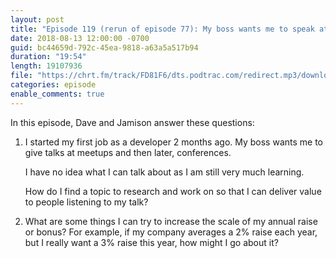 ```yaml
---
layout: post
title: "Episode 119 (rerun of episode 77): My boss wants me to speak at conferences and how to get better than a 2% raise"
date: 2018-08-13 12:00:00 -0700
guid: bc44659d-792c-45ea-9818-a63a5a517b94
duration: "19:54"
length: 19107936
file: "https://chrt.fm/track/FD81F6/dts.podtrac.com/redirect.mp3/download.softskills.audio/sse-119.mp3"
categories: episode
enable_comments: true
---
```


In this episode, Dave and Jamison answer these questions:

1. I started my first job as a developer 2 months ago. My boss wants me to give talks at meetups and then later, conferences.

   I have no idea what I can talk about as I am still very much learning.

   How do I find a topic to research and work on so that I can deliver value to people listening to my talk?

2. What are some things I can try to increase the scale of my annual raise or bonus? For example, if my company averages a 2% raise each year, but I really want a 3% raise this year, how might I go about it?
